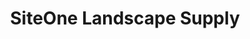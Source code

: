 ---
title: "SiteOne Landscape Supply"
url: /brookfield/siteone-landscape-supply/
shop: garden centre
---